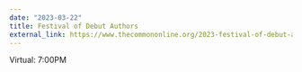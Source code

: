 ```yaml
---
date: "2023-03-22"
title: Festival of Debut Authors
external_link: https://www.thecommononline.org/2023-festival-of-debut-authors/
---
```


Virtual: 7:00PM